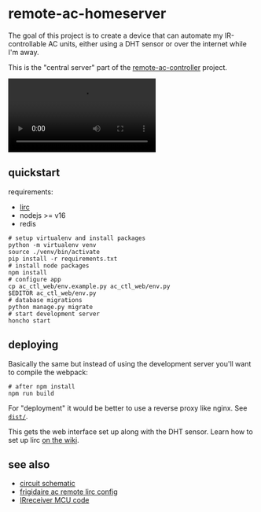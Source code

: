 # remote-ac-homeserver

The goal of this project is to create a device that can automate my
IR-controllable AC units, either using a DHT sensor or over the internet
while I'm away.

This is the "central server" part of the [remote-ac-controller] project.

[remote-ac-controller]:https://github.com/prplecake/remote-ac-controller

<video controls src="https://user-images.githubusercontent.com/83595468/212430312-2f6c45ab-76fd-4837-91fb-a6bcf532ea33.mp4"></video>

## quickstart

requirements:

- [lirc](https://www.lirc.org/)
- nodejs >= v16
- redis

```shell
# setup virtualenv and install packages
python -m virtualenv venv
source ./venv/bin/activate
pip install -r requirements.txt
# install node packages
npm install
# configure app
cp ac_ctl_web/env.example.py ac_ctl_web/env.py
$EDITOR ac_ctl_web/env.py
# database migrations
python manage.py migrate
# start development server
honcho start
```

## deploying

Basically the same but instead of using the development server you'll want 
to compile the webpack:

```shell
# after npm install
npm run build
```

For "deployment" it would be better to use a reverse proxy like nginx.
See [`dist/`][dist].

[dist]: https://git.fminus.co/prplecake/remote-ac-homeserver/src/branch/master/dist

This gets the web interface set up along with the DHT sensor. Learn how to set
up lirc [on the wiki][lirc-wiki].

[lirc-wiki]: https://gitfminus.co/prplecake/remote-ac-homeserver/wiki/lirc

## see also

- [circuit schematic](https://github.com/prplecake/remote-ac-homeserver/wiki/Schematic)
- [frigidaire ac remote lirc config](https://gist.github.com/prplecake/71c4bc8584541cf7423b922b81733c3a)
- [IRreceiver MCU code](https://git.fminus.co/prplecake/IRreceiver)
